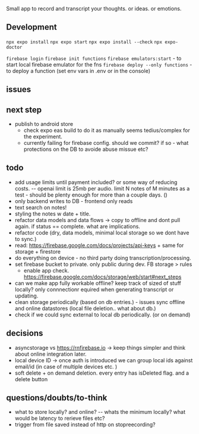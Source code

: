 Small app to record and transcript your thoughts. or ideas. or emotions.

## Development

`npx expo install`
`npx expo start`
`npx expo install --check`
`npx expo-doctor`

`firebase login`
`firebase init functions`
`firebase emulators:start` - to start local firebase emulator for the fns
`firebase deploy --only functions` - to deploy a function (set env vars in .env or in the console)

## issues

## next step
- publish to android store
  - check expo eas build to do it as manually seems tedius/complex for the experiment. 
  - currently failing for firebase config. should we commit? if so - what protections on the DB to avoide abuse missue etc? 


## todo
- add usage limits until payment included? or some way of reducing costs. -- openai limit is 25mb per audio. limit N notes of M minutes as a test - should be plenty enough for more than a couple days. ()
- only backend writes to DB - frontend only reads
- text search on notes!
- styling the notes w date + title. 
- refactor data models and data flows -> copy to offline and dont pull again. if status == complete. what are implications.
- refactor code (dry, data models, minimal local storage so we dont have to sync.)
- read: https://firebase.google.com/docs/projects/api-keys + same for storage + firestore
- do everything on device - no third party doing transcription/processing.
- set firebase bucket to private. only public during dev. FB storage > rules
  - enable app check. https://firebase.google.com/docs/storage/web/start#next_steps
- can we make app fully workable offline? keep track of sized of stuff locally? only connnectionr equired when generating transcript or updating.
- clean storage periodically (based on db entries.) - issues sync offline and online datastores (local file deletion.. what about db.)
- check if we could sync external to local db periodically. (or on demand)

## decisions

- asyncstorage vs https://rnfirebase.io -> keep things simpler and think about online integration later.
- local device ID -> once auth is introduced we can group local ids against email/id (in case of multiple devices etc. )
- soft delete + on demand deletion. every entry has isDeleted flag. and a delete button

## questions/doubts/to-think

- what to store locally? and online? -- whats the minimum locally? what would be latency to rerieve files etc?
- trigger from file saved instead of http on stopreecording?
